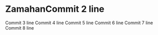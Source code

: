 # ZamahanCommit 2 line
Commit 3 line
Commit 4 line
Commit 5 line
Commit 6 line
Commit 7 line
Commit 8 line
